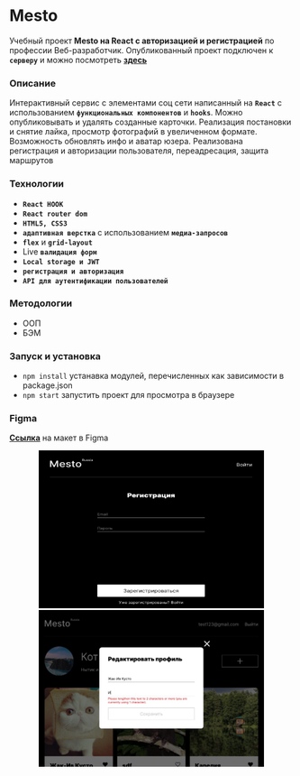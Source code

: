 # Mesto
Учебный проект **Mesto на React с авторизацией и регистрацией** по профессии Веб-разработчик. Опубликованный проект подключен к **`серверу`** и можно посмотреть **[здесь](https://yuliaiv-iv.github.io/react-mesto-auth)**

### Описание

Интерактивный сервис с элементами соц сети написанный на **`React`** с использованием **`функциональных компонентов`** и **`hooks`**. Можно опубликовывать и удалять созданные карточки. Реализация постановки и снятие лайка, просмотр фотографий в увеличенном формате. Возможность обновлять инфо и аватар юзера. Реализована регистрация и авторизации пользователя, переадресация, защита маршрутов

### Технологии

* **`React HOOK`**
* **`React router dom`**
* **`HTML5, CSS3`**
* **`адаптивная верстка`** с использованием **`медиа-запросов`**
* **`flex`** и **`grid-layout`**
* Live **`валидация форм`**
* **`Local storage и JWT`** 
* **`регистрация и авторизация`**
* **`API для аутентификации пользователей`**

### Методологии
* ООП
* БЭМ

### Запуск и установка
* `npm install` устанавка модулей, перечисленных как зависимости в package.json
* `npm start` запустить проект для просмотра в браузере

### Figma 
**[Ссылка](https://www.figma.com/file/fUESH7icdnexdbpwgYsUcc/Sprint-14-(RU)?node-id=0%3A1)** на макет в Figma

<div align="center">
    <img src="./src/images/readme_login.png" alt="Место" width="400" height="280"/>
    <img src="./src/images/readme_main.jpg" alt="Место" width="400"/>
</div>


